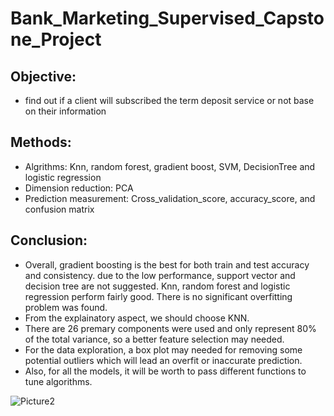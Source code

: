 # Bank_Marketing_Supervised_Capstone_Project

## Objective:
* find out if a client will subscribed the term deposit service or not base on their information
## Methods:
* Algrithms: Knn, random forest, gradient boost, SVM, DecisionTree and logistic regression
* Dimension reduction: PCA
* Prediction measurement: Cross_validation_score, accuracy_score, and confusion matrix
## Conclusion:
* Overall, gradient boosting is the best for both train and test accuracy and consistency. due to the low performance, support vector and decision tree are not suggested. Knn, random forest and logistic regression perform fairly good. There is no significant overfitting problem was found.
* From the explainatory aspect, we should choose KNN.
* There are 26 premary components were used and only represent 80% of the total variance, so a better feature selection may needed.
* For the data exploration, a box plot may needed for removing some potential outliers which will lead an overfit or inaccurate prediction.
* Also, for all the models, it will be worth to pass different functions to tune algorithms.

![Picture2](https://user-images.githubusercontent.com/46268295/71008364-19f36000-20ae-11ea-872a-9057a8dfa605.png)
